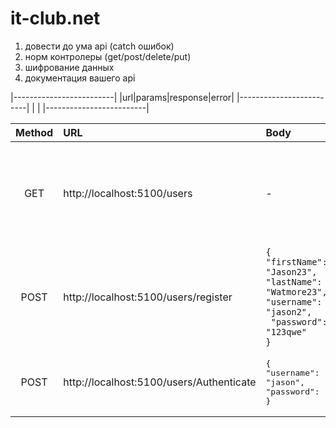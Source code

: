 # it-club.net

1) довести до ума api (catch ошибок)
2) норм контролеры (get/post/delete/put)
3) шифрование данных
4) документация вашего api

|-------------------------|
|url|params|response|error|
|-------------------------|
|                         |
|-------------------------|

| Method    | URL                                           | Body                      | Description                                                  |
| :-------: | :-------------------------------------------- | :---------                | :----------------------------------------------------------- |
| GET       | http://localhost:5100/users                   | -                         | Get all users from database. For this     endpoint need JWT or it will be empty
| POST      | http://localhost:5100/users/register          | <code>{<br />"firstName": "Jason23",<br />"lastName": "Watmore23",<br />"username": "jason2",<br /> "password": "123qwe"<br />}</code> | Registrate user, but not authenticate
| POST      | http://localhost:5100/users/Authenticate      | <pre lang="json">{<br>"username": "jason",<br>"password": "123qwe"<br>}</pre>| Authenticate user
